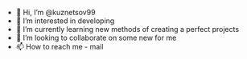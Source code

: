 - 👋 Hi, I’m @kuznetsov99
- 👀 I’m interested in developing
- 🌱 I’m currently learning new methods of creating a perfect projects
- 💞️ I’m looking to collaborate on some new for me
- 📫 How to reach me - mail

<!---
kuznetsov99/kuznetsov99 is a ✨ special ✨ repository because its `README.md` (this file) appears on your GitHub profile.
You can click the Preview link to take a look at your changes.
--->
